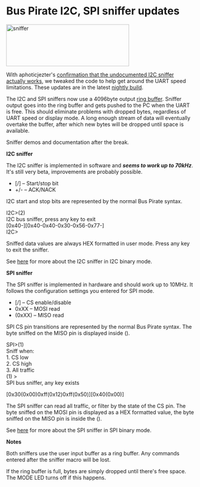 <h1>Bus Pirate I2C, SPI sniffer updates</h1>

<p><img src='http://wherelabs.files.wordpress.com/2009/11/sniffer.png?w=329&#038;h=112' alt='sniffer' height='112' width='329' title='sniffer' /></p>
<p>With aphoticjezter's <a href='http://dangerousprototypes.com/2009/11/05/bus-pirate-i2c-sniffer-working/'>confirmation that the undocumented I2C sniffer actually works</a>, we tweaked the code to help get around the UART speed limitations. These updates are in the latest <a href='http://code.google.com/p/the-bus-pirate/source/browse/#svn/trunk/firmware/'>nightly build</a>.</p>
<p>The I2C and SPI sniffers now use a 4096byte output <a href='http://en.wikipedia.org/wiki/Circular_buffer'>ring buffer</a>. Sniffer output goes into the ring buffer and gets pushed to the PC when the UART is free. This should eliminate problems with dropped bytes, regardless of UART speed or display mode. A long enough stream of data will eventually overtake the buffer, after which new bytes will be dropped until space is available.</p>

<p>Sniffer demos and documentation after the break.</p>
<p><span></span><strong>I2C sniffer</strong></p>
<p>The I2C sniffer is implemented in software and <em><strong>seems to work up to 70kHz</strong></em>. It's still very beta, improvements are probably possible.</p>
<ul>
<li>[/]  – Start/stop bit</li>
<li>+/-  – ACK/NACK</li>

</ul>
<p>I2C start and stop bits are represented by the normal Bus Pirate syntax.</p>
<p>I2C>(2)<br />
I2C bus sniffer, press any key to exit<br />
[0x40-][0x40-0x40-0x30-0x56-0x77-]<br />
I2C></p>
<p>Sniffed data values are always HEX formatted in user mode. Press any key to exit the sniffer.</p>
<p>See <a href='http://dangerousprototypes.com/2009/10/14/bus-pirate-binary-i2c-mode/'>here</a> for more about the I2C sniffer in I2C binary mode.</p>

<p><strong>SPI sniffer</strong></p>
<p>The SPI sniffer is implemented in hardware and should work up to 10MHz. It follows the configuration settings you entered for SPI mode.</p>
<ul>
<li>[/]  – CS enable/disable</li>
<li>0xXX – MOSI read</li>
<li>(0xXX)  – MISO read</li>

</ul>
<p>SPI CS pin transitions are represented by the normal Bus Pirate syntax. The byte sniffed on the MISO pin is displayed inside ().</p>
<p>SPI>(1)<br />
Sniff when:<br />
1. CS low<br />
2. CS high<br />
3. All traffic<br />
(1) ><br />
SPI bus sniffer, any key exists<br />

[0x30(0x00)0xff(0x12)0xff(0x50)][0x40(0x00)]</p>
<p>The SPI sniffer can read all traffic, or filter by the state of the CS pin. The byte sniffed on the MOSI pin is displayed as a HEX formatted value, the byte sniffed on the MISO pin is inside the ().</p>
<p>See <a href='http://dangerousprototypes.com/2009/10/08/bus-pirate-raw-spi-mode/'>here</a> for more about the SPI sniffer in SPI binary mode.</p>
<p><strong>Notes</strong></p>
<p>Both sniffers use the user input buffer as a ring buffer. Any commands entered after the sniffer macro will be lost.</p>
<p>If the ring buffer is full, bytes are simply dropped until there's free space. The MODE LED turns off if this happens.</p>